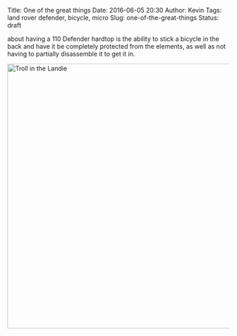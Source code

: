 Title: One of the great things
Date: 2016-06-05 20:30
Author: Kevin
Tags: land rover defender, bicycle, micro
Slug: one-of-the-great-things
Status: draft

about having a 110 Defender hardtop is the ability to stick a bicycle in the back and have it be completely protected from the elements, as well as not having to partially disassemble it to get it in.

<a data-flickr-embed="true" href="https://www.flickr.com/photos/Kevinisageek/27449586406/in/datetaken/" title="Troll in the Landie"><img src="https://c7.staticflickr.com/8/7375/27449586406_79a6ab76fb_c.jpg" width="800" height="600" alt="Troll in the Landie"></a>
